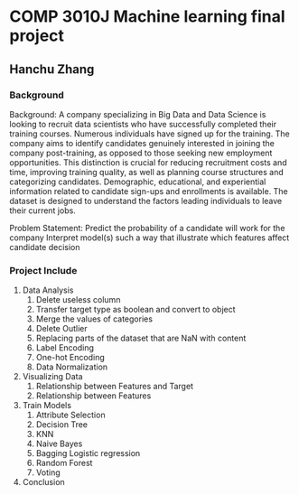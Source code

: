 # COMP 3010J Machine learning final project

## Hanchu Zhang

### Background
Background: A company specializing in Big Data and Data Science is looking to recruit data scientists who have
successfully completed their training courses. Numerous individuals have signed up for the training. The company aims to
identify candidates genuinely interested in joining the company post-training, as opposed to those seeking new
employment opportunities. This distinction is crucial for reducing recruitment costs and time, improving training
quality, as well as planning course structures and categorizing candidates. Demographic, educational, and experiential
information related to candidate sign-ups and enrollments is available. The dataset is designed to understand the
factors leading individuals to leave their current jobs.

Problem Statement:
Predict the probability of a candidate will work for the company
Interpret model(s) such a way that illustrate which features affect candidate decision

### Project Include

1. Data Analysis
   1. Delete useless column
   2. Transfer target type as boolean and convert to object
   3. Merge the values of categories
   4. Delete Outlier
   5. Replacing parts of the dataset that are NaN with content
   6. Label Encoding
   7. One-hot Encoding
   8. Data Normalization
2. Visualizing Data
   1. Relationship between Features and Target
   2. Relationship between Features
3. Train Models
   1. Attribute Selection
   2. Decision Tree
   3. KNN
   4. Naive Bayes 
   5. Bagging Logistic regression
   6. Random Forest
   7. Voting
4. Conclusion

